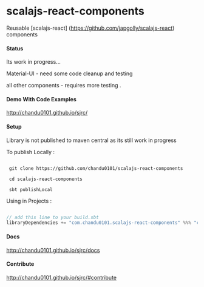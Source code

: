 scalajs-react-components
========================

Reusable [scalajs-react] (https://github.com/japgolly/scalajs-react) components

#### Status

Its work in progress...

Material-UI - need some code cleanup and testing

all other components - requires more testing
.

#### Demo With Code Examples 

http://chandu0101.github.io/sjrc/

#### Setup

Library is not published to maven central as its still work in progress

To publish Locally  : 

```

 git clone https://github.com/chandu0101/scalajs-react-components
 
 cd scalajs-react-components
 
 sbt publishLocal

```

Using in Projects : 

```scala

// add this line to your build.sbt
libraryDependencies += "com.chandu0101.scalajs-react-components" %%% "core" % "0.0.1-SNAPSHOT"

```

#### Docs 

http://chandu0101.github.io/sjrc/docs


#### Contribute 

http://chandu0101.github.io/sjrc/#contribute

